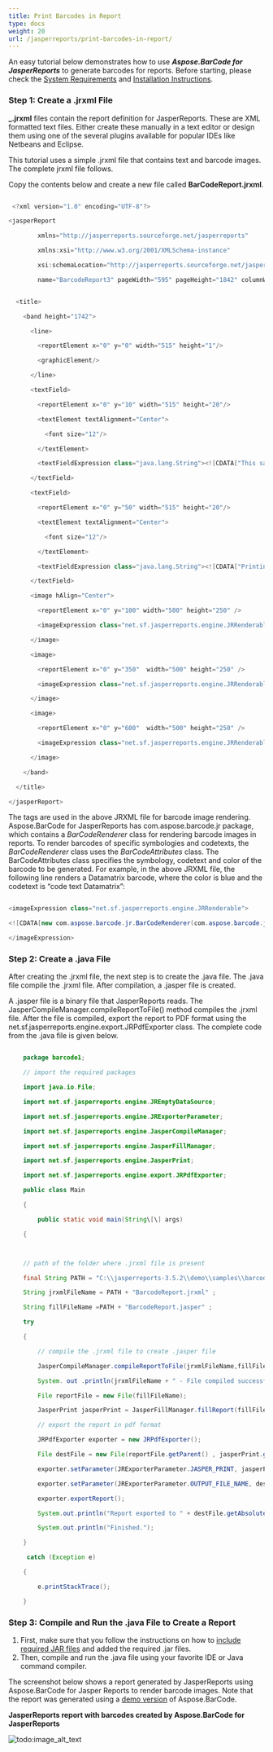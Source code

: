 ```yaml
---
title: Print Barcodes in Report
type: docs
weight: 20
url: /jasperreports/print-barcodes-in-report/
---
```


An easy tutorial below demonstrates how to use ***Aspose.BarCode for JasperReports*** to generate barcodes for reports. Before starting, please check the [System Requirements](/barcode/jasperreports/system-requirements/) and [Installation Instructions](/barcode/jasperreports/install-aspose-barcode-for-jasperreports/).

### **Step 1: Create a .jrxml File**
**_.jrxml** files contain the report definition for JasperReports. These are XML formatted text files. Either create these manually in a text editor or design them using one of the several plugins available for popular IDEs like Netbeans and Eclipse.

This tutorial uses a simple .jrxml file that contains text and barcode images. The complete jrxml file follows. 

Copy the contents below and create a new file called **BarCodeReport.jrxml**.

``` java

 <?xml version="1.0" encoding="UTF-8"?>

<jasperReport

		xmlns="http://jasperreports.sourceforge.net/jasperreports"

		xmlns:xsi="http://www.w3.org/2001/XMLSchema-instance"

		xsi:schemaLocation="http://jasperreports.sourceforge.net/jasperreports http://jasperreports.sourceforge.net/xsd/jasperreport.xsd"

		name="BarcodeReport3" pageWidth="595" pageHeight="1842" columnWidth="515" leftMargin="40" rightMargin="40" topMargin="50" bottomMargin="50">


  <title>

    <band height="1742">

      <line>

        <reportElement x="0" y="0" width="515" height="1"/>

        <graphicElement/>

      </line>

      <textField>

        <reportElement x="0" y="10" width="515" height="20"/>

        <textElement textAlignment="Center">

          <font size="12"/>

        </textElement>

        <textFieldExpression class="java.lang.String"><![CDATA["This sample uses Aspose.BarCode for Jasper Report\n" + ""]]></textFieldExpression>

      </textField>

      <textField>

        <reportElement x="0" y="50" width="515" height="20"/>

        <textElement textAlignment="Center">

          <font size="12"/>

        </textElement>

        <textFieldExpression class="java.lang.String"><![CDATA["Printing BarCodes\n" + ""]]></textFieldExpression>

      </textField>

      <image hAlign="Center">

        <reportElement x="0" y="100" width="500" height="250" />

        <imageExpression class="net.sf.jasperreports.engine.JRRenderable"><![CDATA[new com.aspose.barcode.jr.BarCodeRenderer(com.aspose.barcode.jr.BarCodeAttributesFactory.Create("code text pdf417","Pdf417",java.awt.Color.BLACK))]]></imageExpression>

      </image>

      <image>

        <reportElement x="0" y="350"  width="500" height="250" />

        <imageExpression class="net.sf.jasperreports.engine.JRRenderable"><![CDATA[new com.aspose.barcode.jr.BarCodeRenderer(com.aspose.barcode.jr.BarCodeAttributesFactory.Create("code text code 128","Code128",java.awt.Color.BLUE))]]></imageExpression>

      </image>

      <image>

        <reportElement x="0" y="600"  width="500" height="250" />

        <imageExpression class="net.sf.jasperreports.engine.JRRenderable"><![CDATA[new com.aspose.barcode.jr.BarCodeRenderer(com.aspose.barcode.jr.BarCodeAttributesFactory.Create("code text Datamatrix","Datamatrix",java.awt.Color.BLUE))]]></imageExpression>

      </image>

    </band>

  </title>

</jasperReport>

```

The *<imageExpression>* tags are used in the above JRXML file for barcode image rendering. Aspose.BarCode for JasperReports has com.aspose.barcode.jr package, which contains a *BarCodeRenderer* class for rendering barcode images in reports. To render barcodes of specific symbologies and codetexts, the *BarCodeRenderer* class uses the *BarCodeAttributes* class. The BarCodeAttributes class specifies the symbology, codetext and color of the barcode to be generated. For example, in the above JRXML file, the following line renders a Datamatrix barcode, where the color is blue and the codetext is “code text Datamatrix”:

``` java

<imageExpression class="net.sf.jasperreports.engine.JRRenderable">

<![CDATA[new com.aspose.barcode.jr.BarCodeRenderer(com.aspose.barcode.jr.BarCodeAttributesFactory.Create("code text Datamatrix","Datamatrix",java.awt.Color.BLUE))]]>

</imageExpression> 

```

### **Step 2: Create a .java File**
After creating the .jrxml file, the next step is to create the .java file. The .java file compile the .jrxml file. After compilation, a .jasper file is created. 

A .jasper file is a binary file that JasperReports reads. The JasperCompileManager.compileReportToFile() method compiles the .jrxml file. After the file is compiled, export the report to PDF format using the net.sf.jasperreports.engine.export.JRPdfExporter class. The complete code from the .java file is given below.

``` java

 	package barcode1;

	// import the required packages

	import java.io.File;

	import net.sf.jasperreports.engine.JREmptyDataSource;

	import net.sf.jasperreports.engine.JRExporterParameter;

	import net.sf.jasperreports.engine.JasperCompileManager;

	import net.sf.jasperreports.engine.JasperFillManager;

	import net.sf.jasperreports.engine.JasperPrint;

	import net.sf.jasperreports.engine.export.JRPdfExporter;

	public class Main

	{

		public static void main(String\[\] args)

	{



	// path of the folder where .jrxml file is present

	final String PATH = "C:\\jasperreports-3.5.2\\demo\\samples\\barcode1\\" ;

	String jrxmlFileName = PATH + "BarcodeReport.jrxml" ;

	String fillFileName =PATH + "BarcodeReport.jasper" ;

	try

	{

		// compile the .jrxml file to create .jasper file

		JasperCompileManager.compileReportToFile(jrxmlFileName,fillFileName);

		System. out .println(jrxmlFileName + " - File compiled successfully." );

		File reportFile = new File(fillFileName);

		JasperPrint jasperPrint = JasperFillManager.fillReport(fillFileName,null,new JREmptyDataSource());

		// export the report in pdf format

		JRPdfExporter exporter = new JRPdfExporter();

		File destFile = new File(reportFile.getParent() , jasperPrint.getName() + ".pdf" );

		exporter.setParameter(JRExporterParameter.JASPER_PRINT, jasperPrint);

		exporter.setParameter(JRExporterParameter.OUTPUT_FILE_NAME, destFile.toString());

		exporter.exportReport();

		System.out.println("Report exported to " + destFile.getAbsolutePath());

		System.out.println("Finished.");

	}

	 catch (Exception e)

	{

		e.printStackTrace();

	}

```

### **Step 3: Compile and Run the .java File to Create a Report**
1. First, make sure that you follow the instructions on how to [include required JAR files](/barcode/jasperreports/basic-usage-of-aspose-barcode-for-jasperreports/) and added the required .jar files.
1. Then, compile and run the .java file using your favorite IDE or Java command compiler.

The screenshot below shows a report generated by JasperReports using Aspose.BarCode for Jasper Reports to render barcode images. Note that the report was generated using a [demo version](/barcode/jasperreports/evaluation-version-limitations/) of Aspose.BarCode.

**JasperReports report with barcodes created by Aspose.BarCode for JasperReports** 

![todo:image_alt_text](print-barcodes-in-report_1.png)
